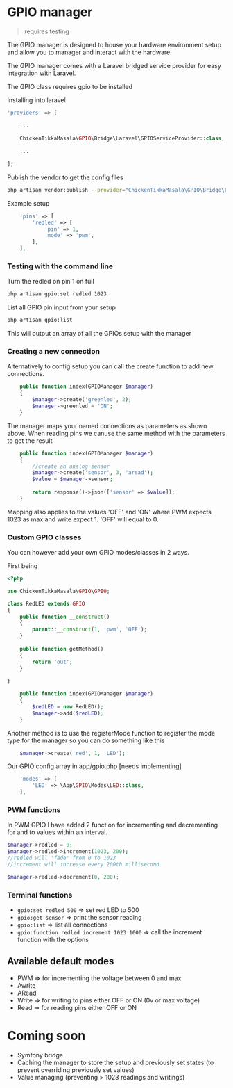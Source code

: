 # GPIO manager

> requires testing

The GPIO manager is designed to house your hardware environment setup and allow you to manager and interact with the hardware. 

The GPIO manager comes with a Laravel bridged service provider for easy integration with Laravel.

The GPIO class requires gpio to be installed 

Installing into laravel 

```php
'providers' => [

    ...
    
    ChickenTikkaMasala\GPIO\Bridge\Laravel\GPIOServiceProvider::class,
    
    ...
    
];
```

Publish the vendor to get the config files

```bash
php artisan vendor:publish --provider="ChickenTikkaMasala\GPIO\Bridge\Laravel\GPIOServiceProvider"
```
Example setup
```php
    'pins' => [
        'redled' => [
            'pin' => 1,
            'mode' => 'pwm',
        ],
    ],
```
### Testing with the command line 

Turn the redled on pin 1 on full

```bash
php artisan gpio:set redled 1023
```
List all GPIO pin input from your setup
```bash
php artisan gpio:list
```
This will output an array of all the GPIOs setup with the manager

### Creating a new connection

Alternatively to config setup you can call the create function to add new connections. 

```php
    public function index(GPIOManager $manager) 
    {
        $manager->create('greenled', 2);
        $manager->greenled = 'ON';
    }
```

The manager maps your named connections as parameters as shown above. When reading pins we canuse the same method with the parameters to get the result 

```php
    public function index(GPIOManager $manager)
    {
        //create an analog sensor
        $manager->create('sensor', 3, 'aread');
        $value = $manager->sensor;
        
        return response()->json(['sensor' => $value]);
    }
```

Mapping also applies to the values 'OFF' and 'ON' where PWM expects 1023 as max and write expect 1. 'OFF' will equal to 0.

### Custom GPIO classes 

You can however add your own GPIO modes/classes in 2 ways. 

First being 

```php
<?php 

use ChickenTikkaMasala\GPIO\GPIO;

class RedLED extends GPIO
{
    public function __construct()
    {
        parent::__construct(1, 'pwm', 'OFF');
    }
    
    public function getMethod()
    {
        return 'out';
    }
    
}
```

```php
    public function index(GPIOManager $manager)
    {
        $redLED = new RedLED();
        $manager->add($redLED);
    }
```

Another method is to use the registerMode function to register the mode type for the manager so you can do something like this

```php
    $manager->create('red', 1, 'LED');
```
Our GPIO config array in app/gpio.php [needs implementing]
```php
    'modes' => [
        'LED' => \App\GPIO\Modes\LED::class,
    ],
```

### PWM functions

In PWM GPIO I have added 2 function for incrementing and decrementing for and to values within an interval. 
```php
$manager->redled = 0;
$manager->redled->increment(1023, 200);
//redled will 'fade' from 0 to 1023 
//increment will increase every 200th millisecond

$manager->redled->decrement(0, 200);
```

### Terminal functions

- `gpio:set redled 500` => set red LED to 500
- `gpio:get sensor` => print the sensor reading
- `gpio:list` => list all connections
- `gpio:function redled increment 1023 1000` => call the increment function with the options

## Available default modes 

- PWM => for incrementing the voltage between 0 and max
- Awrite
- ARead
- Write => for writing to pins either OFF or ON (0v or max voltage)
- Read => for reading pins either OFF or ON 


# Coming soon

- Symfony bridge
- Caching the manager to store the setup and previously set states (to prevent overriding previously set values)
- Value managing (preventing > 1023 readings and writings)
